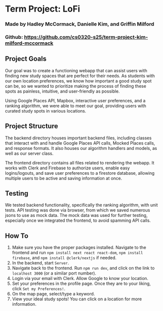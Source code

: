 # Term Project: LoFi 

### Made by Hadley McCormack, Danielle Kim, and Griffin Milford

### Github: https://github.com/cs0320-s25/term-project-kim-milford-mccormack

## Project Goals 
Our goal was to create a functioning webapp that can assist users with finding new study spaces that are perfect for their needs.
As students with our own location preferences, we know how important a good study spot can be, so we wanted to prioritize making the process of finding these spots as painless, intuitive, and user-friendly as possible. 

Using Google Places API, Mapbox, interactive user preferences, and a ranking algorithm, we were able to meet our goal, providing users with curated study spots in various locations. 

## Project Structure 
The backend directory houses important backend files, including classes that interact with and handle Google Places API calls, Mocked Places calls, and response formats. 
It also houses our algorithm handlers and models, as well as our server class. 

The frontend directory contains all files related to rendering the webapp. 
It works with Clerk and Firebase to authorize users, enable easy logins/logouts, and save user preferences to a firestore database, allowing multiple users to be active and saving information at once. 

## Testing
We tested backend functionality, specifically the ranking algorithm, with unit tests. 
API testing was done via browser, from which we saved numerous jsons to use as mock data. 
The mock data was used for further testing, especially once we integrated the frontend, to avoid spamming API calls. 

## How To
1. Make sure you have the proper packages installed. Navigate to the frontend and run `npm install next react react-dom`, `npm install firebase`, and `npm install @clerk/nextjs` if needed. 
2. In the backend, start `Server`. 
3. Navigate back to the frontend. Run `npm run dev`, and click on the link to `localhost 3000` (or a similar port number). 
4. Login via your email with Clerk. Allow Google to know your location. 
5. Set your preferences in the profile page. Once they are to your liking, click `Set my Preferences!`. 
6. On the map page, select/type a keyword. 
7. View your ideal study spots! You can click on a location for more information. 